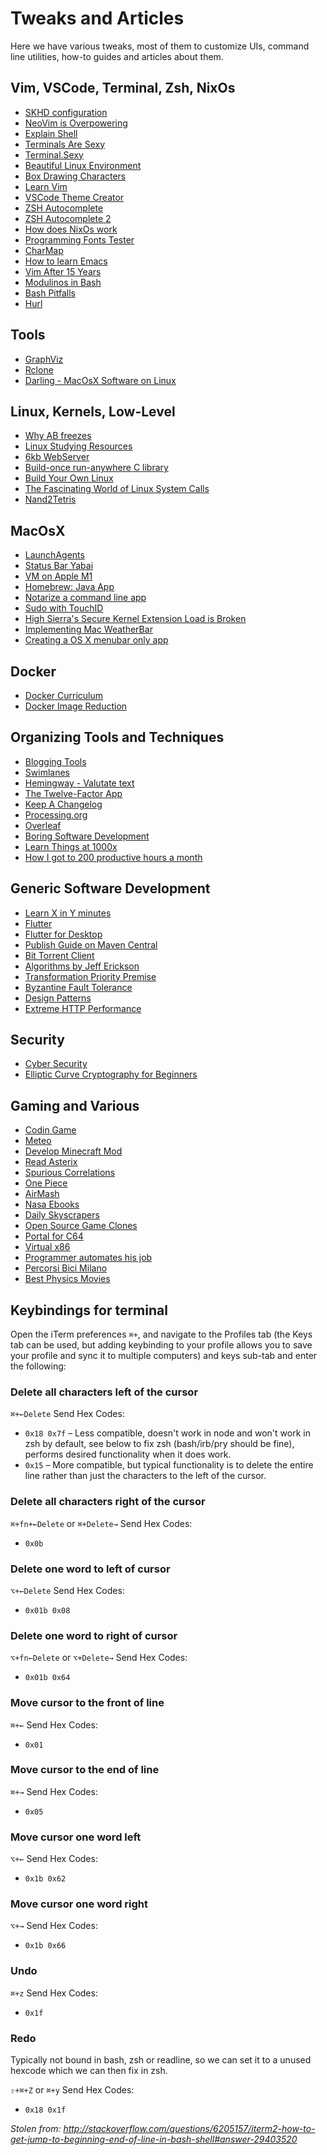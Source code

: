# Tweaks and Articles

Here we have various tweaks, most of them to customize UIs, command line utilities, how-to guides and articles about them.

## Vim, VSCode, Terminal, Zsh, NixOs

- [SKHD configuration](https://gist.github.com/zmre/b5e23a6ac1be92ce4f90390940d7f03a)
- [NeoVim is Overpowering](https://crispgm.com/page/neovim-is-overpowering.html)
- [Explain Shell](https://explainshell.com/)
- [Terminals Are Sexy](https://terminalsare.sexy/)
- [Terminal.Sexy](https://terminal.sexy/)
- [Beautiful Linux Environment](https://dev.to/deepu105/my-beautiful-linux-development-environment-2afc)
- [Box Drawing Characters](https://en.wikipedia.org/wiki/Box-drawing_character)
- [Learn Vim](https://yannesposito.com/Scratch/en/blog/Learn-Vim-Progressively/)
- [VSCode Theme Creator](https://themes.vscode.one/your-themes/)
- [ZSH Autocomplete](https://mrigank11.github.io/2018/03/zsh-auto-completion/)
- [ZSH Autocomplete 2](https://github.com/zsh-users/zsh-completions/blob/master/zsh-completions-howto.org)
- [How does NixOs work](https://christine.website/blog/nixos-desktop-flow-2020-04-25)
- [Programming Fonts Tester](http://app.programmingfonts.org/)
- [CharMap](http://mathew-kurian.github.io/CharacterMap/)
- [How to learn Emacs](http://david.rothlis.net/emacs/howtolearn.html)
- [Vim After 15 Years](https://statico.github.io/vim3.html)
- [Modulinos in Bash](https://blog.dnmfarrell.com/post/modulinos-in-bash/)
- [Bash Pitfalls](https://mywiki.wooledge.org/BashPitfalls)
- [Hurl](https://hurl.dev/)

## Tools

- [GraphViz](https://graphviz.org/)
- [Rclone](https://rclone.org/docs/)
- [Darling - MacOsX Software on Linux](http://darlinghq.org/)

## Linux, Kernels, Low-Level

- [Why AB freezes](https://stackoverflow.com/questions/1216267/ab-program-freezes-after-lots-of-requests-why)
- [Linux Studying Resources](https://dev.to/abregman/collection-of-linux-resources-3nhk)
- [6kb WebServer](https://devopsdirective.com/posts/2021/04/tiny-container-image/)
- [Build-once run-anywhere C library](https://justine.lol/cosmopolitan/index.html)
- [Build Your Own Linux](http://www.buildyourownlinux.com/)
- [The Fascinating World of Linux System Calls](https://sysdig.com/blog/fascinating-world-linux-system-calls/)
- [Nand2Tetris](https://www.nand2tetris.org/)

## MacOsX

- [LaunchAgents](https://theevilbit.github.io/beyond/)
- [Status Bar Yabai](https://www.simple-bar.com/en/)
- [VM on Apple M1](https://getutm.app/)
- [Homebrew: Java App](https://www.veracode.com/blog/secure-development/distribute-your-java-app-brew)
- [Notarize a command line app](https://scriptingosx.com/2019/09/notarize-a-command-line-tool/)
- [Sudo with TouchID](https://dev.to/equiman/how-to-use-macos-s-touch-id-on-terminal-5fhg)
- [High Sierra's Secure Kernel Extension Load is Broken](https://www.synack.com/2017/09/08/high-sierras-secure-kernel-extension-loading-is-broken/)
- [Implementing Mac WeatherBar](http://footle.org/WeatherBar/)
- [Creating a OS X menubar only app](https://nsrover.wordpress.com/2014/10/10/creating-a-os-x-menubar-only-app/)

## Docker

- [Docker Curriculum](https://docker-curriculum.com/)
- [Docker Image Reduction](https://dev.to/mrbrazel/docker-image-size-reduction-220a)

## Organizing Tools and Techniques

- [Blogging Tools](https://dev.to/atapas/my-favorite-blogging-tools-to-make-you-a-productive-blogger-50c)
- [Swimlanes](https://swimlanes.io/)
- [Hemingway - Valutate text](http://www.hemingwayapp.com/)
- [The Twelve-Factor App](https://12factor.net/)
- [Keep A Changelog](https://keepachangelog.com/en/1.0.0/)
- [Processing.org](https://processing.org/)
- [Overleaf](https://www.overleaf.com)
- [Boring Software Development](https://medium.com/@marc.bojakowski/software-development-done-right-is-boring-e7277242c3ff)
- [Learn Things at 1000x](http://pranay.gp/how-to-learn-things-at-1000x-the-speed)
- [How I got to 200 productive hours a month](https://qotoqot.com/blog/improving-focus/)

## Generic Software Development

- [Learn X in Y minutes](https://learnxinyminutes.com/)
- [Flutter](https://flutter.dev/)
- [Flutter for Desktop](https://itnext.io/getting-started-with-flutter-desktop-91e8293bafcf)
- [Publish Guide on Maven Central](https://central.sonatype.org/publish/publish-guide/#create-a-ticket-with-sonatype)
- [Bit Torrent Client](https://allenkim67.github.io/programming/2016/05/04/how-to-make-your-own-bittorrent-client.html)
- [Algorithms by Jeff Erickson](http://jeffe.cs.illinois.edu/teaching/algorithms/?)
- [Transformation Priority Premise](https://en.m.wikipedia.org/wiki/Transformation_Priority_Premise)
- [Byzantine Fault Tolerance](https://en.wikipedia.org/wiki/Byzantine_fault_tolerance)
- [Design Patterns](https://sourcemaking.com/design_patterns)
- [Extreme HTTP Performance](https://talawah.io/blog/extreme-http-performance-tuning-one-point-two-million/)

## Security

- [Cyber Security](https://victoria.dev/blog/your-cybersecurity-starter-pack/)
- [Elliptic Curve Cryptography for Beginners](http://blog.wesleyac.com/posts/elliptic-curves)

## Gaming and Various

- [Codin Game](https://www.codingame.com/home)
- [Meteo](http://www.centrometeolombardo.com/radar/)
- [Develop Minecraft Mod](https://blog.usejournal.com/a-beginners-guide-to-modding-minecraft-9a42536495f6)
- [Read Asterix](http://readasterix.blogspot.com/)
- [Spurious Correlations](http://tylervigen.com/spurious-correlations)
- [One Piece](https://juinjutsuteam.wixsite.com/sito/one-piece)
- [AirMash](https://airma.sh/)
- [Nasa Ebooks](https://history.nasa.gov/books_sort_SP.html)
- [Daily Skyscrapers](https://www.brainbashers.com/skyscrapers.asp)
- [Open Source Game Clones](https://osgameclones.com/)
- [Portal for C64](https://www.jamiefuller.com/portal/)
- [Virtual x86](https://copy.sh/v86/)
- [Programmer automates his job](http://uk.businessinsider.com/programmer-automates-his-job-2015-11)
- [Percorsi Bici Milano](https://www.milanotoday.it/attualita/percorsi-bici_milano.html)
- [Best Physics Movies](https://www.wondersofphysics.com/2020/04/best-physics-movies.html)

## Keybindings for terminal
Open the iTerm preferences `⌘+`, and navigate to the Profiles tab (the Keys tab can be used, but adding keybinding to your profile allows you to save your profile and sync it to multiple computers) and keys sub-tab and enter the following:

### Delete all characters left of the cursor
`⌘+←Delete` Send Hex Codes:
  * `0x18 0x7f` – Less compatible, doesn't work in node and won't work in zsh by default, see below to fix zsh (bash/irb/pry should be fine), performs desired functionality when it does work.
  * `0x15` – More compatible, but typical functionality is to delete the entire line rather than just the characters to the left of the cursor.

### Delete all characters right of the cursor
`⌘+fn+←Delete` or `⌘+Delete→` Send Hex Codes:
  * `0x0b`

### Delete one word to left of cursor
`⌥+←Delete` Send Hex Codes:
  * `0x01b 0x08`

### Delete one word to right of cursor
`⌥+fn←Delete` or `⌥+Delete→` Send Hex Codes: 
  * `0x01b 0x64`

### Move cursor to the front of line
`⌘+←` Send Hex Codes:
  * `0x01`

### Move cursor to the end of line
`⌘+→` Send Hex Codes:
  * `0x05`

### Move cursor one word left
`⌥+←` Send Hex Codes:
  * `0x1b 0x62`

### Move cursor one word right
`⌥+→` Send Hex Codes:
  * `0x1b 0x66`

### Undo
`⌘+z` Send Hex Codes:
  * `0x1f`

### Redo
Typically not bound in bash, zsh or readline, so we can set it to a unused hexcode which we can then fix in zsh.

`⇧+⌘+Z` or `⌘+y` Send Hex Codes:
  * `0x18 0x1f`

_Stolen from: http://stackoverflow.com/questions/6205157/iterm2-how-to-get-jump-to-beginning-end-of-line-in-bash-shell#answer-29403520_
